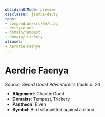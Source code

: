```yaml
---
obsidianUIMode: preview
cssclasses: json5e-deity
tags:
- compendium/src/5e/scag
- deity/elven
- domain/tempest
- domain/trickery
aliases: 
- Aerdrie Faenya
---
```

# Aerdrie Faenya
*Source: Sword Coast Adventurer's Guide p. 23* 

- **Alignment**: Chaotic Good
- **Domains**: Tempest, Trickery
- **Pantheon**: Elven
- **Symbol**: Bird silhouetted against a cloud
